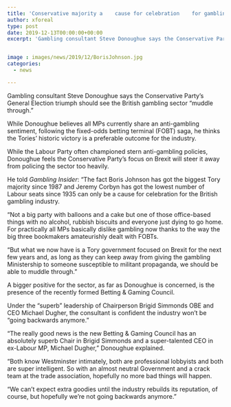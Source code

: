 ```yaml
---
title: 'Conservative majority a    cause for celebration    for gambling industry  says consultant'
author: xforeal 
type: post
date: 2019-12-13T00:00:00+00:00
excerpt: 'Gambling consultant Steve Donoughue says the Conservative Party&rsquo;s General Election triumph should see the British gambling sector &#8220;muddle through'


image : images/news/2019/12/BorisJohnson.jpg
categories:
  - news

---
```

Gambling consultant Steve Donoughue says the Conservative Party&rsquo;s General Election triumph should see the British gambling sector &#8220;muddle through.&#8221;

While Donoughue believes all MPs currently share an anti-gambling sentiment, following the fixed-odds betting terminal (FOBT) saga, he thinks the Tories&rsquo; historic victory is a preferable outcome for the industry.

While the Labour Party often championed stern anti-gambling policies, Donoughue feels the Conservative Party&rsquo;s focus on Brexit will steer it away from policing the sector too heavily.

He told _Gambling Insider_: &#8220;The fact Boris Johnson has got the biggest Tory majority since 1987 and Jeremy Corbyn has got the lowest number of Labour seats since 1935 can only be a cause for celebration for the British gambling industry.

&#8220;Not a big party with balloons and a cake but one of those office-based things with no alcohol, rubbish biscuits and everyone just dying to go home. For practically all MPs basically dislike gambling now thanks to the way the big three bookmakers amateurishly dealt with FOBTs.

&#8220;But what we now have is a Tory government focused on Brexit for the next few years and, as long as they can keep away from giving the gambling Ministership to someone susceptible to militant propaganda, we should be able to muddle through.&#8221;

A bigger positive for the sector, as far as Donoughue is concerned, is the presence of the recently formed Betting & Gaming Council.

Under the &#8220;superb&#8221; leadership of Chairperson Brigid Simmonds OBE and CEO Michael Dugher, the consultant is confident the industry won&rsquo;t be &#8220;going backwards anymore.&#8221;

&#8220;The really good news is the new Betting & Gaming Council has an absolutely superb Chair in Brigid Simmonds and a super-talented CEO in ex-Labour MP, Michael Dugher,&#8221; Donoughue explained.

&#8220;Both know Westminster intimately, both are professional lobbyists and both are super intelligent. So with an almost neutral Government and a crack team at the trade association, hopefully no more bad things will happen.

&#8220;We can&rsquo;t expect extra goodies until the industry rebuilds its reputation, of course, but hopefully we&#8217;re not going backwards anymore.&#8221;